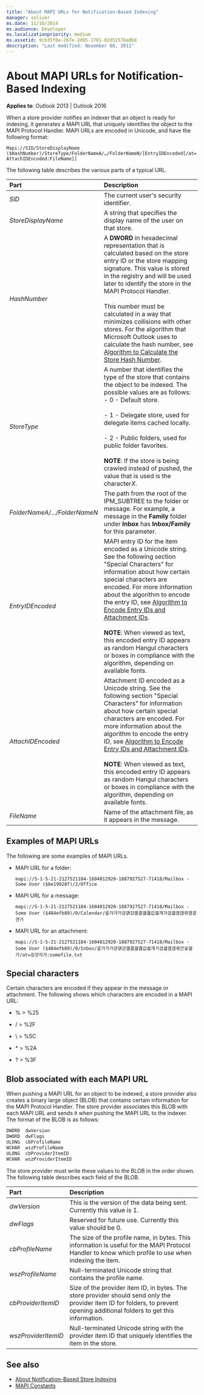 ```yaml
---
title: "About MAPI URLs for Notification-Based Indexing"
manager: soliver
ms.date: 11/16/2014
ms.audience: Developer
ms.localizationpriority: medium
ms.assetid: 9cb35f0a-267e-2d85-1701-02d52578a0b8
description: "Last modified: November 08, 2011"
---
```


# About MAPI URLs for Notification-Based Indexing

**Applies to**: Outlook 2013 | Outlook 2016 
  
When a store provider notifies an indexer that an object is ready for indexing, it generates a MAPI URL that uniquely identifies the object to the MAPI Protocol Handler. MAPI URLs are encoded in Unicode, and have the following format: 
  
`Mapi://SID/StoreDisplayName ($HashNumber)/StoreType/FolderNameA/…/FolderNameN/[EntryIDEncoded[/at=AttachIDEncoded:FileName]]`

The following table describes the various parts of a typical URL.

|Part | Description|
|:----|:-----------|  
|*SID* |The current user's security identifier.| 
|*StoreDisplayName* |A string that specifies the display name of the user on that store.|
|*HashNumber* |A **DWORD** in hexadecimal representation that is calculated based on the store entry ID or the store mapping signature. This value is stored in the registry and will be used later to identify the store in the MAPI Protocol Handler.<br/><br/>This number must be calculated in a way that minimizes collisions with other stores. For the algorithm that Microsoft Outlook uses to calculate the hash number, see [Algorithm to Calculate the Store Hash Number](algorithm-to-calculate-the-store-hash-number.md).|
|*StoreType* |A number that identifies the type of the store that contains the object to be indexed. The possible values are as follows:<br/>- 0 - Default store.<br/><br/>- 1 - Delegate store, used for delegate items cached locally.<br/><br/>- 2 - Public folders, used for public folder favorites.<br/><br/>**NOTE**: If the store is being crawled instead of pushed, the value that is used is the character*X*.| 
|*FolderNameA/…/FolderNameN* |The path from the root of the IPM_SUBTREE to the folder or message. For example, a message in the **Family** folder under **Inbox** has **Inbox/Family** for this parameter. |
|*EntryIDEncoded* |MAPI entry ID for the item encoded as a Unicode string. See the following section "Special Characters" for information about how certain special characters are encoded. For more information about the algorithm to encode the entry ID, see [Algorithm to Encode Entry IDs and Attachment IDs](algorithm-to-encode-entry-ids-and-attachment-ids.md).<br/><br/>**NOTE**: When viewed as text, this encoded entry ID appears as random Hangul characters or boxes in compliance with the algorithm, depending on available fonts.  |
|*AttachIDEncoded* |Attachment ID encoded as a Unicode string. See the following section "Special Characters" for information about how certain special characters are encoded. For more information about the algorithm to encode the entry ID, see [Algorithm to Encode Entry IDs and Attachment IDs](algorithm-to-encode-entry-ids-and-attachment-ids.md).<br/><br/>**NOTE**: When viewed as text, this encoded entry ID appears as random Hangul characters or boxes in compliance with the algorithm, depending on available fonts. |
|*FileName* |Name of the attachment file, as it appears in the message.|
    
## Examples of MAPI URLs

The following are some examples of MAPI URLs.
  
- MAPI URL for a folder: 
    
  `mapi://S-1-5-21-2127521184-1604012920-1887927527-71418/Mailbox - Some User ($be19928f)/2/Office`
    
- MAPI URL for a message: 
    
  `mapi://S-1-5-21-2127521184-1604012920-1887927527-71418/Mailbox - Some User ($484efb89)/0/Calendar/곯가가가걍걝걌곌겷걢곒갑겛개가검걟곔걙곾걤곂갠가`
    
- MAPI URL for an attachment: 
    
  `mapi://S-1-5-21-2127521184-1604012920-1887927527-71418/Mailbox - Some User ($484efb89)/0/Inbox/곯가가가걍걝걌곌겷걢곒갑겛개가검걟곔걙곾간곷갦가/at=겅걋각가:somefile.txt`
    
## Special characters

Certain characters are encoded if they appear in the message or attachment. The following shows which characters are encoded in a MAPI URL:
  
- % > %25
    
- / > %2F 
    
- \ > %5C 
    
- \* > %2A 
    
- ? > %3F 
    
## Blob associated with each MAPI URL

When pushing a MAPI URL for an object to be indexed, a store provider also creates a binary large object (BLOB) that contains certain information for the MAPI Protocol Handler. The store provider associates this BLOB with each MAPI URL and sends it when pushing the MAPI URL to the indexer. The format of the BLOB is as follows: 
  
```cpp
DWORD  dwVersion
DWORD  dwFlags
ULONG  cbProfileName
WCHAR  wszProfileName
ULONG  cbProviderItemID
WCHAR  wszProviderItemID
```

The store provider must write these values to the BLOB in the order shown. The following table describes each field of the BLOB.

|Part | Description|
|:----|:-----------|  
|*dwVersion* |This is the version of the data being sent. Currently this value is 1.|
|*dwFlags* |Reserved for future use. Currently this value should be 0.|
|*cbProfileName* |The size of the profile name, in bytes. This information is useful for the MAPI Protocol Handler to know which profile to use when indexing the item.|
|*wszProfileName* |Null-terminated Unicode string that contains the profile name.|
|*cbProviderItemID* |Size of the provider item ID, in bytes. The store provider should send only the provider item ID for folders, to prevent opening additional folders to get this information.|
|*wszProviderItemID* |Null-terminated Unicode string with the provider item ID that uniquely identifies the item in the store.|
    
## See also

- [About Notification-Based Store Indexing](about-notification-based-store-indexing.md)
- [MAPI Constants](mapi-constants.md)


